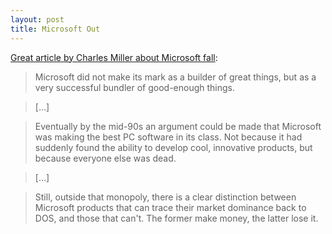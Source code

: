 ```yaml
---
layout: post
title: Microsoft Out
---
```


[Great article by Charles Miller about Microsoft fall](http://fishbowl.pastiche.org/2013/08/26/bundled_out/):

> Microsoft did not make its mark as a builder of great things, but as a very successful bundler of good-enough things.

> […]

> Eventually by the mid-90s an argument could be made that Microsoft was making the best PC software in its class. Not because it had suddenly found the ability to develop cool, innovative products, but because everyone else was dead.

> […]

> Still, outside that monopoly, there is a clear distinction between Microsoft products that can trace their market dominance back to DOS, and those that can't. The former make money, the latter lose it.
